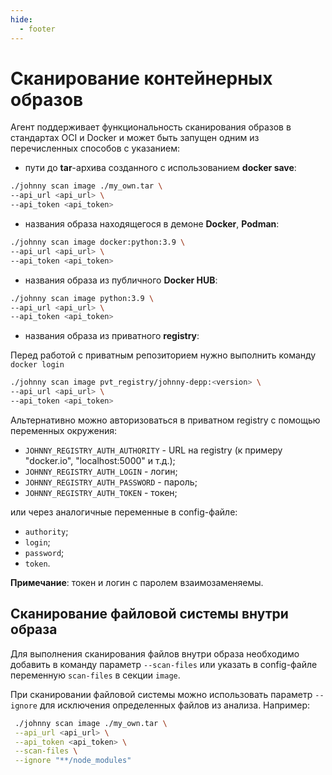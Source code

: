 ```yaml
---
hide:
  - footer
---
```

# Сканирование контейнерных образов

Агент поддерживает функциональность сканирования образов в стандартах OCI и Docker и может быть запущен одним из перечисленных способов с указанием:

  - пути до **tar**-архива созданного с использованием **docker save**:
    
  ```bash
  ./johnny scan image ./my_own.tar \
  --api_url <api_url> \
  --api_token <api_token> 
  ```

  - названия образа находящегося в демоне **Docker**, **Podman**:

  ```bash
  ./johnny scan image docker:python:3.9 \
  --api_url <api_url> \
  --api_token <api_token> 
  ```

  - названия образа из публичного **Docker HUB**:

  ```bash
  ./johnny scan image python:3.9 \
  --api_url <api_url> \
  --api_token <api_token> 
  ```

  - названия образа из приватного **registry**:

  Перед работой с приватным репозиторием нужно выполнить команду ```docker login```

  ```bash
  ./johnny scan image pvt_registry/johnny-depp:<version> \
  --api_url <api_url> \
  --api_token <api_token> 
  ```
    
Альтернативно можно авторизоваться в приватном registry с помощью переменных окружения:

- `JOHNNY_REGISTRY_AUTH_AUTHORITY` - URL на registry (к примеру "docker.io", "localhost:5000" и т.д.);
- `JOHNNY_REGISTRY_AUTH_LOGIN` - логин;
- `JOHNNY_REGISTRY_AUTH_PASSWORD` - пароль;
- `JOHNNY_REGISTRY_AUTH_TOKEN` - токен;

или через аналогичные переменные в config-файле:

- `authority`;
- `login`;
- `password`;
- `token`.

**Примечание**: токен и логин с паролем взаимозаменяемы.

## Сканирование файловой системы внутри образа

Для выполнения сканирования файлов внутри образа необходимо добавить в команду параметр `--scan-files` или указать в config-файле переменную `scan-files` в секции `image`. 

При сканировании файловой системы можно использовать параметр `--ignore` для исключения определенных файлов из анализа. Например:

 ```bash
  ./johnny scan image ./my_own.tar \
  --api_url <api_url> \
  --api_token <api_token> \
  --scan-files \
  --ignore "**/node_modules"
  ```
